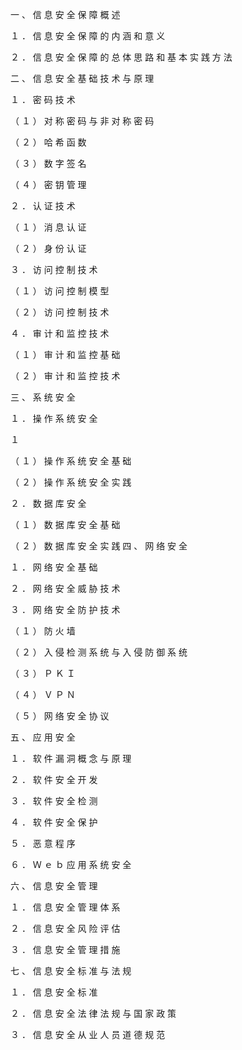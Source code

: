 一
、
信
息
安
全
保
障
概
述

１
．
信
息
安
全
保
障
的
内
涵
和
意
义

２
．
信
息
安
全
保
障
的
总
体
思
路
和
基
本
实
践
方
法

二
、
信
息
安
全
基
础
技
术
与
原
理

１
．
密
码
技
术

（
１
）
对
称
密
码
与
非
对
称
密
码

（
２
）
哈
希
函
数

（
３
）
数
字
签
名

（
４
）
密
钥
管
理

２
．
认
证
技
术

（
１
）
消
息
认
证

（
２
）
身
份
认
证

３
．
访
问
控
制
技
术

（
１
）
访
问
控
制
模
型

（
２
）
访
问
控
制
技
术

４
．
审
计
和
监
控
技
术

（
１
）
审
计
和
监
控
基
础

（
２
）
审
计
和
监
控
技
术

三
、
系
统
安
全

１
．
操
作
系
统
安
全

１

（
１
）
操
作
系
统
安
全
基
础

（
２
）
操
作
系
统
安
全
实
践

２
．
数
据
库
安
全

（
１
）
数
据
库
安
全
基
础

（
２
）
数
据
库
安
全
实
践
四
、
网
络
安
全

１
．
网
络
安
全
基
础

２
．
网
络
安
全
威
胁
技
术

３
．
网
络
安
全
防
护
技
术

（
１
）
防
火
墙

（
２
）
入
侵
检
测
系
统
与
入
侵
防
御
系
统

（
３
）
Ｐ
Ｋ
Ｉ

（
４
）
Ｖ
Ｐ
Ｎ

（
５
）
网
络
安
全
协
议

五
、
应
用
安
全

１
．
软
件
漏
洞
概
念
与
原
理

２
．
软
件
安
全
开
发

３
．
软
件
安
全
检
测

４
．
软
件
安
全
保
护

５
．
恶
意
程
序

６
．
Ｗ
ｅ
ｂ
应
用
系
统
安
全

六
、
信
息
安
全
管
理

１
．
信
息
安
全
管
理
体
系

２
．
信
息
安
全
风
险
评
估

３
．
信
息
安
全
管
理
措
施

七
、
信
息
安
全
标
准
与
法
规

１
．
信
息
安
全
标
准

２
．
信
息
安
全
法
律
法
规
与
国
家
政
策

３
．
信
息
安
全
从
业
人
员
道
德
规
范
